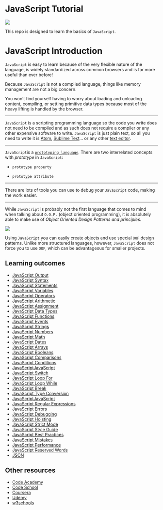 # JavaScript Tutorial

![](https://www.codementor.io/assets/page_img/learn-javascript.png)

This repo is designed to learn the basics of `JavaScript`.

# JavaScript Introduction

`JavaScript` is easy to learn because of the very flexible nature of the language, is widely standardized across common browsers and is far more useful than ever before!  

Because `JavaScript` is not a compiled language, things like memory management are not a big concern.

You won’t find yourself having to worry about loading and unloading content, compiling, or setting primitive data types because most of the heavy lifting is handled by the browser.

---

 `JavaScript` is a scripting programming language so the code you write does not need to be compiled and as such does not require a compiler or any other expensive software to write. `JavaScript` is just plain text, so all you need to write it is [Atom](https://atom.io/), [Sublime Text](https://www.sublimetext.com/)... or any other [text editor](https://en.wikipedia.org/wiki/Text_editor).

---

`JavaScript`is a [`prototyping language`]((http://javascriptissexy.com/javascript-prototype-in-plain-detailed-language/)). There are two interrelated concepts with *prototype* in `JavaScript`:

+ `prototype property`

+ `prototype attribute`

----

There are lots of tools you can use to debug your `JavaScript` code, making the work easier.

---

While `JavaScript` is probably not the first language that comes to mind when talking about `O.O.P.` (object oriented programming), it is absolutely able to make use of *Object Oriented Design Patterns and principles*.


![](http://0.tqn.com/d/ruby/1/5/5/2/-/-/instances.png)

Using `JavaScript` you can easily create objects and use special `OOP` design patterns. Unlike more structured languages, however, `JavaScript` does not force you to use `OOP`, which can be advantageous for smaller projects.


## Learning outcomes

+ [JavaScript Output](https://github.com/MyPitit/JavaScript-Tutorial/blob/master/output.md)
+ [JavaScript Syntax](https://github.com/MyPitit/JavaScript-Tutorial/blob/master/syntax.md)
+ [JavaScript Statements](https://github.com/MyPitit/JavaScript-Tutorial/blob/master/statements.md)
+ [JavaScript Variables](https://github.com/MyPitit/JavaScript-Tutorial/blob/master/variables.md)
+ [JavaScript Operators]()
+ [JavaScript Arithmetic]()
+ [JavaScript Assignment]()
+ [JavaScript Data Types]()
+ [JavaScript Functions]()
+ [JavaScript Events]()
+ [JavaScript Strings]()
+ [JavaScript Numbers]()
+ [JavaScript Math]()
+ [JavaScript Dates]()
+ [JavaScript Arrays]()
+ [JavaScript Booleans]()
+ [JavaScript Comparisons]()
+ [JavaScript Conditions]()
+ [JavaScriptJavaScript]()
+ [JavaScript Switch]()
+ [JavaScript Loop For]()
+ [JavaScript Loop While]()
+ [JavaScript Break]()
+ [JavaScript Type Conversion]()
+ [JavaScriptJavaScript]()
+ [JavaScript Regular Expressions]()
+ [JavaScript Errors]()
+ [JavaScript Debugging]()
+ [JavaScript Hoisting]()
+ [JavaScript Strict Mode]()
+ [JavaScript Style Guide]()
+ [JavaScript  Best Practices]()
+ [JavaScript Mistakes]()
+ [JavaScript Performance]()
+ [JavaScript Reserved Words]()
+ [JSON]()


## Other resources
+ [Code Academy](https://www.codecademy.com)
+ [Code School](https://www.codeschool.com/)
+ [Coursera](https://www.coursera.org/)
+ [Udemy](https://www.udemy.com)
+ [w3schools](http://www.w3schools.com/js)
